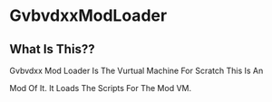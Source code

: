# GvbvdxxModLoader
## What Is This??
Gvbvdxx Mod Loader Is The Vurtual Machine For Scratch This Is An

Mod Of It. It Loads The Scripts For The Mod VM.
